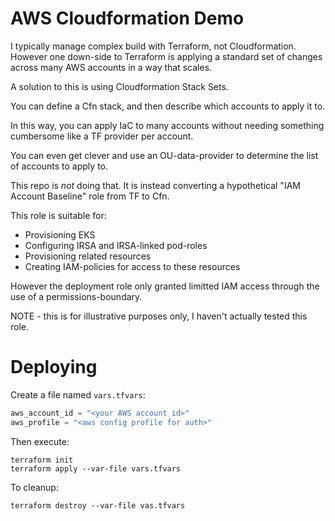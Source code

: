 # AWS Cloudformation Demo

I typically manage complex build with Terraform, not
Cloudformation. However one down-side to Terraform is
applying a standard set of changes across many AWS
accounts in a way that scales.

A solution to this is using Cloudformation Stack Sets.

You can define a Cfn stack, and then describe which
accounts to apply it to.

In this way, you can apply IaC to many accounts without
needing something cumbersome like a TF provider per account.

You can even get clever and use an OU-data-provider to
determine the list of accounts to apply to.

This repo is *not* doing that. It is instead converting a
hypothetical "IAM Account Baseline" role from TF to Cfn.

This role is suitable for:

* Provisioning EKS
* Configuring IRSA and IRSA-linked pod-roles
* Provisioning related resources
* Creating IAM-policies for access to these resources

However the deployment role only granted limitted IAM
access through the use of a permissions-boundary.

NOTE - this is for illustrative purposes only, I haven't
actually tested this role.

# Deploying

Create a file named `vars.tfvars`:

```tf
aws_account_id = "<your AWS account id>"
aws_profile = "<aws config profile for auth>"
```

Then execute:

```
terraform init
terraform apply --var-file vars.tfvars
```

To cleanup:

```
terraform destroy --var-file vas.tfvars
```